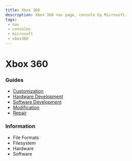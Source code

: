 ```yaml
---
title: Xbox 360
description: Xbox 360 nav page, console by Microsoft.
tags:
 - nav
 - consoles
 - microsoft
 - xbox360
---
```


# Xbox 360

### Guides

- [Customization](guides/custom/)
- [Hardware Development](guides/harddev/)
- [Software Development](guides/softdev/)
- [Modification](guides/mod/)
- [Repair](guides/repair/)

### Information

- File Formats
- Filesystem
- Hardware
- Software